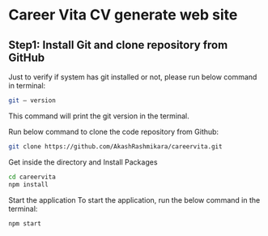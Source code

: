 # Career Vita CV generate web site

## Step1: Install Git and clone repository from GitHub

Just to verify if system has git installed or not, please run below command in terminal:

```bash
git — version
```

This command will print the git version in the terminal.

Run below command to clone the code repository from Github:

```bash
git clone https://github.com/AkashRashmikara/careervita.git
```

Get inside the directory and Install Packages

```bash
cd careervita
npm install
```

Start the application
To start the application, run the below command in the terminal:

```bash
npm start
```
